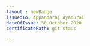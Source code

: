 ```yaml
--- 
layout : newBadge  
issuedTo: Appandaraj Ayadurai
dateOfIssue: 30 October 2020
certificatePath: git staus

---
```

